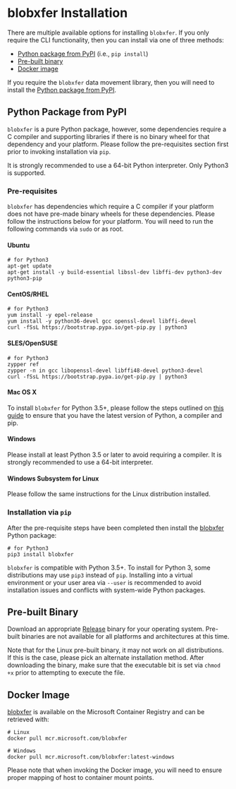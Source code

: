 # blobxfer Installation
There are multiple available options for installing `blobxfer`. If you
only require the CLI functionality, then you can install via one of
three methods:

* [Python package from PyPI](#pypi) (i.e., `pip install`)
* [Pre-built binary](#binary)
* [Docker image](#docker)

If you require the `blobxfer` data movement library, then you will
need to install the [Python package from PyPI](#pypi).

## <a name="pypi"></a>Python Package from PyPI
`blobxfer` is a pure Python package, however, some dependencies require a C
compiler and supporting libraries if there is no binary wheel for that
dependency and your platform. Please follow the pre-requisites section first
prior to invoking installation via `pip`.

It is strongly recommended to use a 64-bit Python interpreter. Only Python3
is supported.

### Pre-requisites
`blobxfer` has dependencies which require a C compiler if your platform does
not have pre-made binary wheels for these dependencies. Please follow the
instructions below for your platform. You will need to run the following
commands via `sudo` or as root.

#### Ubuntu
```shell
# for Python3
apt-get update
apt-get install -y build-essential libssl-dev libffi-dev python3-dev python3-pip
```

#### CentOS/RHEL
```shell
# for Python3
yum install -y epel-release
yum install -y python36-devel gcc openssl-devel libffi-devel
curl -fSsL https://bootstrap.pypa.io/get-pip.py | python3
```

#### SLES/OpenSUSE
```shell
# for Python3
zypper ref
zypper -n in gcc libopenssl-devel libffi48-devel python3-devel
curl -fSsL https://bootstrap.pypa.io/get-pip.py | python3
```

#### Mac OS X
To install `blobxfer` for Python 3.5+, please follow the steps outlined on
[this guide](http://docs.python-guide.org/en/latest/starting/install3/osx/#install3-osx)
to ensure that you have the latest version of Python, a compiler and pip.

#### Windows
Please install at least Python 3.5 or later to avoid requiring a
compiler. It is strongly recommended to use a 64-bit interpreter.

#### Windows Subsystem for Linux
Please follow the same instructions for the Linux distribution installed.

### Installation via `pip`
After the pre-requisite steps have been completed then install the
[blobxfer](https://pypi.python.org/pypi/blobxfer) Python package:

```shell
# for Python3
pip3 install blobxfer
```

`blobxfer` is compatible with Python 3.5+. To install for Python 3, some
distributions may use `pip3` instead of `pip`. Installing into a virtual
environment or your user area via `--user` is recommended to avoid
installation issues and conflicts with system-wide Python packages.

## <a name="binary"></a>Pre-built Binary
Download an appropriate [Release](https://github.com/Azure/blobxfer/releases)
binary for your operating system. Pre-built binaries are not available
for all platforms and architectures at this time.

Note that for the Linux pre-built binary, it may not work on all
distributions. If this is the case, please pick an alternate installation
method. After downloading the binary, make sure that the executable bit is
set via `chmod +x` prior to attempting to execute the file.

## <a name="docker"></a>Docker Image
[blobxfer](https://hub.docker.com/_/microsoft-blobxfer) is available on the
Microsoft Container Registry and can be retrieved with:

```shell
# Linux
docker pull mcr.microsoft.com/blobxfer

# Windows
docker pull mcr.microsoft.com/blobxfer:latest-windows
```

Please note that when invoking the Docker image, you will need to ensure
proper mapping of host to container mount points.
